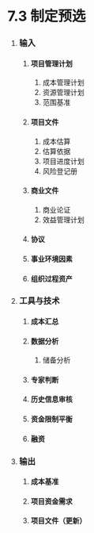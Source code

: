 # 7.3 制定预选

1. ### 输入

   1. #### 项目管理计划

      1. 成本管理计划
      2. 资源管理计划
      3. 范围基准

   2. #### 项目文件

      1. 成本估算
      2. 估算依据
      3. 项目进度计划
      4. 风险登记册

   3. #### 商业文件

      1. 商业论证
      2. 效益管理计划

   4. #### 协议

   5. #### 事业环境因素

   6. #### 组织过程资产

2. ### 工具与技术

   1. #### 成本汇总

   2. #### 数据分析

      1. 储备分析

   3. #### 专家判断

   4. #### 历史信息审核

   5. #### 资金限制平衡

   6. #### 融资

3. ### 输出

   1. #### 成本基准

   2. #### 项目资金需求

   3. #### 项目文件（更新）